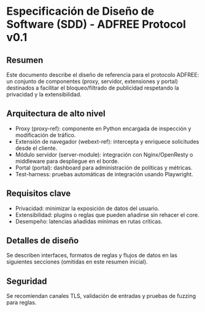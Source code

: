 # Especificación de Diseño de Software (SDD) - ADFREE Protocol v0.1

Resumen
-------
Este documento describe el diseño de referencia para el protocolo ADFREE: un conjunto de componentes (proxy, servidor, extensiones y portal) destinados a facilitar el bloqueo/filtrado de publicidad respetando la privacidad y la extensibilidad.

Arquitectura de alto nivel
-------------------------
- Proxy (proxy-ref): componente en Python encargada de inspección y modificación de tráfico.
- Extensión de navegador (webext-ref): intercepta y enriquece solicitudes desde el cliente.
- Módulo servidor (server-module): integración con Nginx/OpenResty o middleware para despliegue en el borde.
- Portal (portal): dashboard para administración de políticas y métricas.
- Test-harness: pruebas automáticas de integración usando Playwright.

Requisitos clave
----------------
- Privacidad: minimizar la exposición de datos del usuario.
- Extensibilidad: plugins o reglas que pueden añadirse sin rehacer el core.
- Desempeño: latencias añadidas mínimas en rutas críticas.

Detalles de diseño
------------------
Se describen interfaces, formatos de reglas y flujos de datos en las siguientes secciones (omitidas en este resumen inicial).

Seguridad
--------
Se recomiendan canales TLS, validación de entradas y pruebas de fuzzing para reglas.
